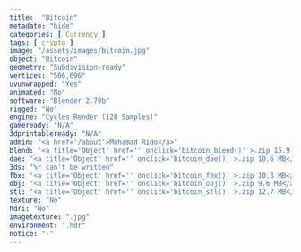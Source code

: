 ```yaml
---
title:  "Bitcoin"
metadate: "hide"
categories: [ Currency ]
tags: [ crypto ]
image: "/assets/images/bitcoin.jpg"
object: "Bitcoin"
geometry: "Subdivision-ready"
vertices: "506,696"
uvunwrapped: "Yes"
animated: "No"
software: "Blender 2.79b"
rigged: "No"
engine: "Cycles Render (128 Samples)"
gameready: "N/A"
3dprintableready: "N/A"
admin: "<a href='/about'>Mohamad Rido</a>"
blend: "<a title='Object' href='' onclick='bitcoin_blend()' >.zip 15.9 MB</a>"
dae: "<a title='Object' href='' onclick='bitcoin_dae()' >.zip 10.6 MB</a>"
3ds: "%r can't be written"
fbx: "<a title='Object' href='' onclick='bitcoin_fbx()' >.zip 10.3 MB</a>"
obj: "<a title='Object' href='' onclick='bitcoin_obj()' >.zip 9.6 MB</a>"
stl: "<a title='Object' href='' onclick='bitcoin_stl()' >.zip 12.7 MB</a>"
texture: "No"
hdri: "No"
imagetexture: ".jpg"
environment: ".hdr"
notice: "-"
---
```

